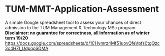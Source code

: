# TUM-MMT-Application-Assessment
A simple Google spreadsheet tool to assess your chances of direct admission to the TUM Management &amp; Technology MSc program<br>
**Disclaimer: no guarantee for correctness, all information as of winter term 19/20**<br>
https://docs.google.com/spreadsheets/d/1CHymrz4Mf51uovQfeVpfs0tgQzc3c4HZl_UdpqpSDMA

